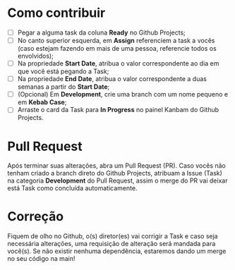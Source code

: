 # Como contribuir
- [ ] Pegar a alguma task da coluna **Ready** no Github Projects;
- [ ] No canto superior esquerda, em **Assign** referenciem a task a vocês (caso estejam fazendo em mais de uma pessoa, referencie todos os envolvidos);
- [ ] Na propriedade **Start Date**, atribua o valor correspondente ao dia em que você está pegando a Task;
- [ ] Na propriedade **End Date**, atribua o valor correspondente a duas semanas a partir do **Start Date**;
- [ ] (Opcional) Em **Development**, crie uma branch com um nome pequeno e em **Kebab Case**;
- [ ] Arraste o card da Task para **In Progress** no painel Kanbam do Github Projects.

# Pull Request
Após terminar suas alterações, abra um Pull Request (PR). Caso vocês não tenham criado a branch direto do Github Projects, atribuam a Issue (Task) na categoria **Development** do Pull Request, assim o merge do PR vai deixar está Task como concluída automaticamente.

# Correção
Fiquem de olho no Github, o(s) diretor(es) vai corrigir a Task e caso seja necessária alterações, uma requisição de alteração será mandada para você(s).
Se não existir nenhuma dependência, estaremos dando um merge no seu código na main!
